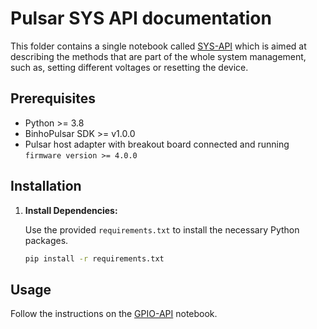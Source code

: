# Pulsar SYS API documentation

This folder contains a single notebook called [SYS-API](SYS-API.ipynb) which is aimed at describing the methods that are part of the whole system management, such as, setting different voltages or resetting the device.

## Prerequisites

- Python >= 3.8
- BinhoPulsar SDK >= v1.0.0
- Pulsar host adapter with breakout board connected and running `firmware version >= 4.0.0`

## Installation

1. **Install Dependencies:**

   Use the provided `requirements.txt` to install the necessary Python packages.

   ```bash
   pip install -r requirements.txt
   ```

## Usage

Follow the instructions on the [GPIO-API](GPIOs-API.ipynb) notebook.